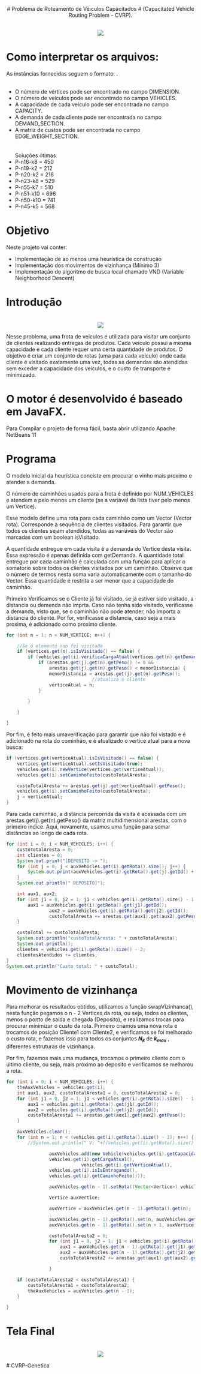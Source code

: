 <center>
# Problema de Roteamento de Véıculos Capacitados
# (Capacitated Vehicle Routing Problem - CVRP).
</center>
	

<p align="center">
	<br>
	<img src="prints/VRPMap.jpg"/ >
      <br>
</p>

# Como interpretar os arquivos:
As instâncias fornecidas seguem o formato: .
<br><br>
   *   O número de vértices pode ser encontrado no campo DIMENSION.<br>
   *   O número de veículos pode ser encontrado no campo VEHICLES.<br>
   *   A capacidade de cada veículo pode ser encontrada no campo CAPACITY.<br>
   *   A demanda de cada cliente pode ser encontrada no campo DEMAND_SECTION.<br>
   *  A matriz de custos pode ser encontrada no campo EDGE_WEIGHT_SECTION.<br>
<br><br>
Soluções ótimas<br>
   *   P-n16-k8 = 450<br>
   *   P-n19-k2 = 212<br>
   *   P-n20-k2 = 216<br>
   *   P-n23-k8 = 529<br>
   *   P-n55-k7 = 510<br>
   *   P-n51-k10 = 696<br>
   *   P-n50-k10 = 741<br>
   *   P-n45-k5 = 568<br>


# Objetivo

Neste projeto vai conter:

   *  Implementação de ao menos uma heurística de construção
   *  Implementação dos movimentos de vizinhança (Mínimo 3)
   *  Implementação do algoritmo de busca local chamado VND (Variable Neighborhood Descent)



# Introdução

<p align="center">
	<br>
	<img src="prints/vrp.png"/ >
      <br>
</p>

Nesse problema, uma frota de veículos é utilizada para visitar um conjunto de clientes realizando entregas de produtos. Cada veículo possui a mesma capacidade e cada cliente requer uma certa quantidade de produtos. O objetivo é criar um conjunto de rotas (uma para cada veículo) onde cada cliente é visitado exatamente uma vez, todas as demandas são atendidas sem exceder a capacidade dos veículos, e o custo de transporte é minimizado.

# O motor é desenvolvido é baseado em JavaFX.

Para Compilar o projeto de forma fácil, basta abrir utilizando Apache NetBeans 11 



# Programa

O modelo inicial da heurística conciste em procurar o vinho mais proximo e atender a demanda.

O número de caminhões usados para a frota é definido por NUM_VEHICLES e atendem a pelo menos um cliente (se a variável da lista tiver pelo menos um Vertice). 

Esse modelo define uma rota para cada caminhão como um Vector (Vector<Vertice> rota). Corresponde à sequência de clientes visitados. Para garantir que todos os clientes sejam atendidos, todas as variáveis do Vector são marcadas com um boolean isVisitado.
	
A quantidade entregue em cada visita é a demanda do Vertice desta visita. Essa expressão é apenas definida com getDemanda. A quantidade total entregue por cada caminhão é calculada com uma função para aplicar o somatorio sobre todos os clientes visitados por um caminhão. Observe que o número de termos nesta soma varia automaticamente com o tamanho do Vector. Essa quantidade é restrita a ser menor que a capacidade do caminhão.
		
Primeiro Verificamos se o Cliente já foi visitado, se já estiver sido visitado, a distancia ou demenda não imprta.
Caso não tenha sido visitado, verificasse a demanda, visto que, se o caminhão não pode atender, não importa a distancia do cliente.
Por for, verificasse a distancia, caso seja a mais proxima, é adicionado como proximo cliente.
	
```JAVA
for (int n = 1; n < NUM_VERTICE; n++) {

	//Se o elemento nao foi visitado
	if (vertices.get(n).isIsVisitado() == false) {
		if (vehicles.get(i).verificaCargaAtual(vertices.get(n).getDemanda())) {
			if (arestas.get(j).get(n).getPeso() != 0 &&
				arestas.get(j).get(n).getPeso() < menorDistancia) {
 				menorDistancia = arestas.get(j).get(n).getPeso();
                                //atualiza o cliente
				verticeAtual = n;
			}

		}

	}

}
```

Por fim, é feito mais umaverificação para garantir que não foi vistado e é adicionado na rota do cominhão, e é atualizado o vertice atual para a nova busca:

```JAVA
if (vertices.get(verticeAtual).isIsVisitado() == false) {
	vertices.get(verticeAtual).setIsVisitado(true);
	vehicles.get(i).newVertice(vertices.get(verticeAtual));
	vehicles.get(i).setCaminhoFeito(custoTotalAresta);

	custoTotalAresta += arestas.get(j).get(verticeAtual).getPeso();
	vehicles.get(i).setCaminhoFeito(custoTotalAresta);
	j = verticeAtual;
}
```

Para cada caminhão, a distância percorrida da visita é acessada com um arestas.get(j).get(n).getPeso() da matriz multidimensional arestas, com o primeiro índice. Aqui, novamente, usamos uma função para somar distâncias ao longo de cada rota.

```JAVA
for (int i = 0; i < NUM_VEHICLES; i++) {
	custoTotalAresta = 0;
	int clientes = 0;
	System.out.print("[DEPOSITO -> ");
	for (int j = 0; j < auxVehicles.get(i).getRota().size(); j++) {
		System.out.print(auxVehicles.get(i).getRota().get(j).getId() + " -> ");
	}
	System.out.println(" DEPOSITO]");

	int aux1, aux2;
	for (int j1 = 0, j2 = 1; j1 < vehicles.get(i).getRota().size() - 1; j1++, j2++) {
		aux1 = auxVehicles.get(i).getRota().get(j1).getId();
                aux2 = auxVehicles.get(i).getRota().get(j2).getId();
                custoTotalAresta += arestas.get(aux1).get(aux2).getPeso();
	}

	custoTotal += custoTotalAresta;
	System.out.println("custoTotalAresta: " + custoTotalAresta);
	System.out.println();
	clientes = vehicles.get(i).getRota().size() - 2;	
	clientesAtendidos += clientes;
}
System.out.println("Custo total: " + custoTotal);
```

# Movimento de vizinhança

Para melhorar os resultados obtidos, utilizamos a função swapVizinhanca(), nesta função pegamos o n - 2 Vertices da rota, ou seja, todos os clientes, menos o ponto de saída e chegada (Deposito), e realizamos trocas para procurar minimizar o custo da rota.
Primeiro criamos uma nova rota e trocamos de posição Cliente1 com Cliente2, e verificamos se foi melhorado o custo rota, e fazemos isso para todos os conjuntos **<var>N<sub>k</sub></var>** de **<var>k<sub>max</sub></var>** , diferentes estruturas de vizinhança.

Por fim, fazemos mais uma mudança, trocamos o primeiro cliente com o último cliente, ou seja, mais próximo ao deposito e verificamos se melhorou a rota.

```JAVA
for (int i = 0; i < NUM_VEHICLES; i++) {
	theAuxVehicles = vehicles.get(i);
	int aux1, aux2, custoTotalAresta1 = 0, custoTotalAresta2 = 0;
	for (int j1 = 0, j2 = 1; j1 < vehicles.get(i).getRota().size() - 1; j1++, j2++) {
		aux1 = vehicles.get(i).getRota().get(j1).getId();
		aux2 = vehicles.get(i).getRota().get(j2).getId();
		custoTotalAresta1 += arestas.get(aux1).get(aux2).getPeso();
	}

	auxVehicles.clear();
	for (int n = 1; n < (vehicles.get(i).getRota().size() - 2); n++) {
		//System.out.println(" V: "+((vehicles.get(i).getRota().size() - 2)/2));

                auxVehicles.add(new Vehicle(vehicles.get(i).getCapacidadeTotal(), 
				vehicles.get(i).getCargaAtual(),
                        	vehicles.get(i).getVerticeAtual(), 
				vehicles.get(i).isIsEntragando(), 
				vehicles.get(i).getCaminhoFeito()));

                auxVehicles.get(n - 1).setRota((Vector<Vertice>) vehicles.get(i).getRota().clone());

                Vertice auxVertice;

                auxVertice = auxVehicles.get(n - 1).getRota().get(n);

                auxVehicles.get(n - 1).getRota().set(n, auxVehicles.get(n - 1).getRota().get(n + 1));
                auxVehicles.get(n - 1).getRota().set(n + 1, auxVertice);

                custoTotalAresta2 = 0;
                for (int j1 = 0, j2 = 1; j1 < vehicles.get(i).getRota().size() - 1; j1++, j2++) {
                    aux1 = auxVehicles.get(n - 1).getRota().get(j1).getId();
                    aux2 = auxVehicles.get(n - 1).getRota().get(j2).getId();
                    custoTotalAresta2 += arestas.get(aux1).get(aux2).getPeso();

                }

	if (custoTotalAresta2 < custoTotalAresta1) {
		custoTotalAresta1 = custoTotalAresta2;
		theAuxVehicles = auxVehicles.get(n - 1);
	}

}
```

# Tela Final

<p align="center">
	<br>
	<img src="prints/print_final.PNG"/ >
      <br>
</p>
# CVRP-Genetica
